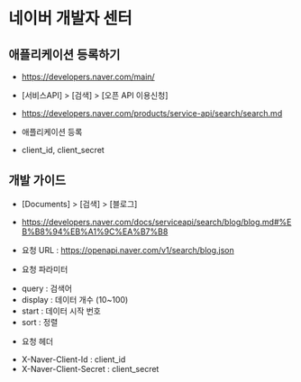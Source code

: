# 네이버 개발자 센터

## 애플리케이션 등록하기
- https://developers.naver.com/main/

- [서비스API] > [검색] > [오픈 API 이용신청]
- https://developers.naver.com/products/service-api/search/search.md

- 애플리케이션 등록
- client_id, client_secret 

## 개발 가이드
- [Documents] > [검색] > [블로그] 
- https://developers.naver.com/docs/serviceapi/search/blog/blog.md#%EB%B8%94%EB%A1%9C%EA%B7%B8

- 요청 URL
 : https://openapi.naver.com/v1/search/blog.json
 * 요청 파라미터
 - query        :   검색어
 - display      :   데이터 개수 (10~100)
 - start        :   데이터 시작 번호
 - sort         :   정렬

 * 요청 헤더
 - X-Naver-Client-Id        : client_id
 - X-Naver-Client-Secret    : client_secret


